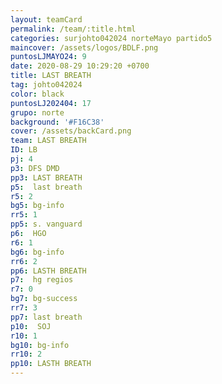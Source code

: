 ```yaml
---
layout: teamCard
permalink: /team/:title.html
categories: surjohto042024 norteMayo partido5
maincover: /assets/logos/BDLF.png
puntosLJMAYO24: 9
date: 2020-08-29 10:29:20 +0700
title: LAST BREATH
tag: johto042024
color: black
puntosLJ202404: 17
grupo: norte
background: '#F16C38'
cover: /assets/backCard.png
team: LAST BREATH
ID: LB
pj: 4
p3: DFS DMD
pp3: LAST BREATH
p5:  last breath
r5: 2
bg5: bg-info
rr5: 1
pp5: s. vanguard
p6:  HGO
r6: 1
bg6: bg-info
rr6: 2
pp6: LASTH BREATH
p7:  hg regios
r7: 0
bg7: bg-success
rr7: 3
pp7: last breath
p10:  SOJ
r10: 1
bg10: bg-info
rr10: 2
pp10: LASTH BREATH
---
```



